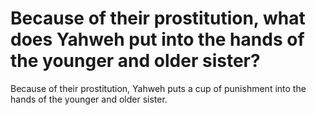 # Because of their prostitution, what does Yahweh put into the hands of the younger and older sister?

Because of their prostitution, Yahweh puts a cup of punishment into the hands of the younger and older sister.
